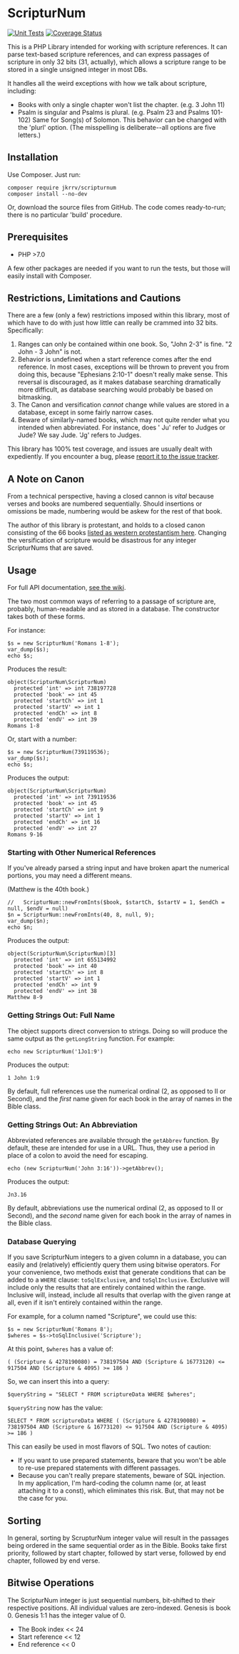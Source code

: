 ScripturNum
===========


[![Unit Tests](https://github.com/jkrrv/ScripturNum/actions/workflows/Unit_Tests.yml/badge.svg)](https://github.com/jkrrv/ScripturNum/actions/workflows/Unit_Tests.yml)
[![Coverage Status](https://coveralls.io/repos/github/jkrrv/ScripturNum/badge.svg)](https://coveralls.io/github/jkrrv/ScripturNum)

This is a PHP Library intended for working with scripture references. It can parse text-based scripture references, and
can express passages of scripture in only 32 bits (31, actually), which allows a scripture range to be stored in a
single unsigned integer in most DBs.

It handles all the weird exceptions with how we talk about scripture, including:

- Books with only a single chapter won't list the chapter.  (e.g. 3 John 11)
- Psalm is singular and Psalms is plural. (e.g. Psalm 23 and Psalms 101-102)  Same for Song(s) of Solomon. This behavior
  can be changed with the 'plurl' option. (The misspelling is deliberate--all options are five letters.)

## Installation

Use Composer. Just run:

    composer require jkrrv/scripturnum
    composer install --no-dev

Or, download the source files from GitHub. The code comes ready-to-run; there is no particular 'build' procedure.

## Prerequisites

- PHP >7.0

A few other packages are needed if you want to run the tests, but those will easily install with Composer.

## Restrictions, Limitations and Cautions

There are a few (only a few) restrictions imposed within this library, most of which have to do with just how little can
really be crammed into 32 bits. Specifically:

1. Ranges can only be contained within one book. So, "John 2-3" is fine.  "2 John - 3 John" is not.
2. Behavior is undefined when a start reference comes after the end reference. In most cases, exceptions will be thrown
   to prevent you from doing this, because "Ephesians 2:10-1" doesn't really make sense. This reversal is discouraged,
   as it makes database searching dramatically more difficult, as database searching would probably be based on
   bitmasking.
3. The Canon and versification *cannot* change while values are stored in a database, except in some fairly narrow
   cases.
4. Beware of similarly-named books, which may not quite render what you intended when abbreviated. For instance, does '
   Ju' refer to Judges or Jude? We say Jude.  'Jg' refers to Judges.

This library has 100% test coverage, and issues are usually dealt with expediently. If you encounter a bug,
please [report it to the issue tracker](https://github.com/jkrrv/ScripturNum/issues).

## A Note on Canon

From a technical perspective, having a closed cannon is *vital* because verses and books are numbered sequentially.
Should insertions or omissions be made, numbering would be askew for the rest of that book.

The author of this library is protestant, and holds to a closed canon consisting of the 66
books [listed as western protestantism here](https://en.wikipedia.org/wiki/Biblical_canon#Western_Church). Changing the versification of scripture would be disastrous for any 
integer ScripturNums that are saved.

## Usage

For full API documentation, [see the wiki](https://github.com/jkrrv/ScripturNum/wiki).

The two most common ways of referring to a passage of scripture are, probably, human-readable and as stored in a
database. The constructor takes both of these forms.

For instance:

    $s = new ScripturNum('Romans 1-8');
    var_dump($s);
    echo $s;

Produces the result:

    object(ScripturNum\ScripturNum)
      protected 'int' => int 738197728
      protected 'book' => int 45
      protected 'startCh' => int 1
      protected 'startV' => int 1
      protected 'endCh' => int 8
      protected 'endV' => int 39
    Romans 1-8

Or, start with a number:

    $s = new ScripturNum(739119536);
    var_dump($s);
    echo $s;

Produces the output:

    object(ScripturNum\ScripturNum)
      protected 'int' => int 739119536
      protected 'book' => int 45
      protected 'startCh' => int 9
      protected 'startV' => int 1
      protected 'endCh' => int 16
      protected 'endV' => int 27
    Romans 9-16

### Starting with Other Numerical References

If you've already parsed a string input and have broken apart the numerical portions, you may need a different means.

(Matthew is the 40th book.)

    //   ScripturNum::newFromInts($book, $startCh, $startV = 1, $endCh = null, $endV = null)
    $n = ScripturNum::newFromInts(40, 8, null, 9);
    var_dump($n);
    echo $n;

Produces the output:

    object(ScripturNum\ScripturNum)[3]
      protected 'int' => int 655134992
      protected 'book' => int 40
      protected 'startCh' => int 8
      protected 'startV' => int 1
      protected 'endCh' => int 9
      protected 'endV' => int 38
    Matthew 8-9

### Getting Strings Out: Full Name

The object supports direct conversion to strings. Doing so will produce the same output as the `getLongString` function.
For example:

    echo new ScripturNum('1Jo1:9')

Produces the output:

    1 John 1:9

By default, full references use the numerical ordinal (2, as opposed to II or Second), and the *first* name given for
each book in the array of names in the Bible class.

### Getting Strings Out: An Abbreviation

Abbreviated references are available through the `getAbbrev` function. By default, these are intended for use in a URL.
Thus, they use a period in place of a colon to avoid the need for escaping.

	echo (new ScripturNum('John 3:16'))->getAbbrev();

Produces the output:

	Jn3.16

By default, abbreviations use the numerical ordinal (2, as opposed to II or Second), and the *second* name given for
each book in the array of names in the Bible class.

### Database Querying

If you save ScripturNum integers to a given column in a database, you can easily and (relatively) efficiently query them
using bitwise operators. For your convenience, two methods exist that generate conditions that can be added to a `WHERE`
clause: `toSqlExclusive`, and `toSqlInclusive`.  Exclusive will include only the results that are
entirely contained within the range.  Inclusive will, instead, include all results that overlap with the given range at all,
even if it isn't entirely contained within the range.

For example, for a column named "Scripture", we could use this:

    $s = new ScripturNum('Romans 8');
    $wheres = $s->toSqlInclusive('Scripture');

At this point, `$wheres` has a value of:

    ( (Scripture & 4278190080) = 738197504 AND (Scripture & 16773120) <= 917504 AND (Scripture & 4095) >= 186 )

So, we can insert this into a query:

    $queryString = "SELECT * FROM scriptureData WHERE $wheres";

`$queryString` now has the value:

    SELECT * FROM scriptureData WHERE ( (Scripture & 4278190080) = 738197504 AND (Scripture & 16773120) <= 917504 AND (Scripture & 4095) >= 186 )

This can easily be used in most flavors of SQL.  Two notes of caution:
- If you want to use prepared statements, beware that you won't be able to re-use prepared statements with different
    passages.
- Because you can't really prepare statements, beware of SQL injection.  In my application, I'm hard-coding the column
    name (or, at least attaching it to a const), which eliminates this risk.  But, that may not be the case for you.

## Sorting

In general, sorting by ScrupturNum integer value will result in the passages being ordered in the same sequential order
as in the Bible. Books take first priority, followed by start chapter, followed by start verse, followed by end
chapter, followed by end verse.

## Bitwise Operations

The ScripturNum integer is just sequential numbers, bit-shifted to their respective positions.  All individual values 
are zero-indexed.  Genesis is book 0.  Genesis 1:1 has the integer value of 0. 

- The Book index << 24
- Start reference << 12
- End reference << 0
